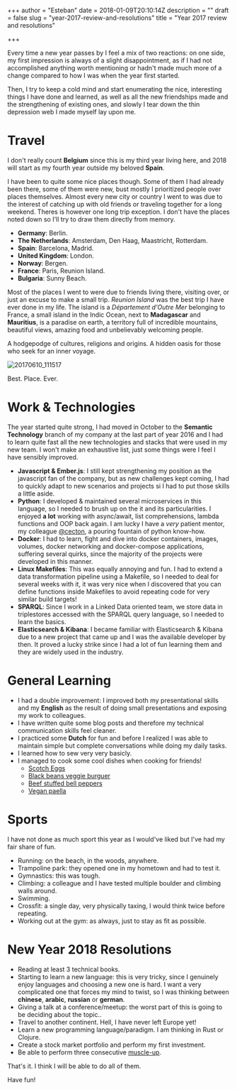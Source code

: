 +++
author = "Esteban"
date = 2018-01-09T20:10:14Z
description = ""
draft = false
slug = "year-2017-review-and-resolutions"
title = "Year 2017 review and resolutions"

+++


Every time a new year passes by I feel a mix of two reactions: on one side, my first impression is always of a slight disappointment, as if I had not accomplished anything worth mentioning or hadn't made much more of a change compared to how I was when the year first started.

Then, I try to keep a cold mind and start enumerating the nice, interesting things I have done and learned, as well as all the new friendships made and the strengthening of existing ones, and slowly I tear down the thin depression web I made myself lay upon me.



# Travel

I don't really count **Belgium** since this is my third year living here, and 2018 will start as my fourth year outside my beloved **Spain**.

I have been to quite some nice places though. Some of them I had already been there, some of them were new, bust mostly I prioritized people over places themselves. Almost every new city or country I went to was due to the interest of catching up with old friends or traveling together for a long weekend. Theres is however one long trip exception. I don't have the places noted down so I'll try to draw them directly from memory.

* **Germany**: Berlin.
* **The Netherlands**: Amsterdam, Den Haag, Maastricht, Rotterdam.
* **Spain**: Barcelona, Madrid.
* **United Kingdom**: London.
* **Norway**: Bergen.
* **France**: Paris, Reunion Island.
* **Bulgaria**: Sunny Beach.

Most of the places I went to were due to friends living there, visiting over, or just an excuse to make a small trip. *Reunion Island* was the best trip I have ever done in my life. The island is a *Département d'Outre Mer* belonging to France, a small island in the Indic Ocean, next to **Madagascar** and **Mauritius**, is a paradise on earth, a territory full of incredible mountains, beautiful views, amazing food and unbelievably welcoming people.

A hodgepodge of cultures, religions and origins. A hidden oasis for those who seek for an inner voyage.

![20170610_111517](/images/esteban_reunion.jpg)

Best. Place. Ever.


# Work & Technologies

The year started quite strong, I had moved in October to the **Semantic Technology** branch of my company at the last part of year 2016 and I had to learn quite fast all the new technologies and stacks that were used in my new team. I won't make an exhaustive list, just some things were I feel I have sensibly improved.

* **Javascript & Ember.js**: I still kept strengthening my position as the javascript fan of the company, but as new challenges kept coming, I had to quickly adapt to new scenarios and projects si I had to put those skills a little aside.
* **Python**: I developed & maintained several microservices in this language, so I needed to brush up on the it and its particularities. I enjoyed **a lot** working with async/await, list comprehensions, lambda functions and OOP back again. I am lucky I have a *very* patient mentor, my colleague [@cecton](https://twitter.com/CecileTonglet), a pouring fountain of python know-how.
* **Docker**: I had to learn, fight and dive into docker containers, images, volumes, docker networking and docker-compose applications, suffering several quirks, since the majority of the projects were developed in this manner.
* **Linux Makefiles**: This was equally annoying and fun. I had to extend a data transformation pipeline using a Makefile, so I needed to deal for several weeks with it, it was very nice when I discovered that you can define functions inside Makefiles to avoid repeating code for very similar build targets!
* **SPARQL**: Since I work in a Linked Data oriented team, we store data in triplestores accessed with the SPARQL query language, so I needed to learn the basics.
* **Elasticsearch & Kibana**: I became familiar with Elasticsearch & Kibana due to a new project that came up and I was the available developer by then. It proved a lucky strike since I had a lot of fun learning them and they are widely used in the industry.





# General Learning

* I had a double improvement: I improved both my presentational skills and my **English** as the result of doing small presentations and exposing my work to colleagues.
* I have written quite some blog posts and therefore my technical communication skills feel cleaner.
* I practiced some **Dutch** for fun and before I realized I was able to maintain simple but complete conversations while doing my daily tasks.
* I learned how to sew very very basicly.
* I managed to cook some cool dishes when cooking for friends!
  - [Scotch Eggs](http://allrecipes.com/recipe/9482/scotch-eggs/)
  - [Black beans veggie burguer](http://allrecipes.com/recipe/85452/homemade-black-bean-veggie-burgers/)
  - [Beef stuffed bell peppers](http://allrecipes.com/recipe/236359/beef-and-rice-stuffed-bell-peppers/)
  - [Vegan paella](http://allrecipes.com/recipe/238153/vegan-paella/)



# Sports

I have not done as much sport this year as I would've liked but I've had my fair share of fun.

* Running: on the beach, in the woods, anywhere.
* Trampoline park: they opened one in my hometown and had to test it.
* Gymnastics: this was tough.
* Climbing: a colleague and I have tested multiple boulder and climbing walls around.
* Swimming.
* Crossfit: a single day, very physically taxing, I would think twice before repeating.
* Working out at the gym: as always, just to stay as fit as possible.

# New Year 2018 Resolutions

* Reading at least 3 technical books.
* Starting to learn a new language: this is very tricky, since I genuinely enjoy languages and choosing a new one is hard. I want a very complicated one that forces my mind to twist, so I was thinking between **chinese**, **arabic**, **russian** or **german**.
* Giving a talk at a conference/meetup: the worst part of this is going to be deciding about the topic..
* Travel to another continent. Hell, I have never left Europe yet!
* Learn a new programming language/paradigm. I am thinking in Rust or Clojure.
* Create a stock market portfolio and perform my first investment.
* Be able to perform three consecutive [muscle-up](https://en.wikipedia.org/wiki/Muscle-up).


That's it. I think I will be able to do all of them.


Have fun!

